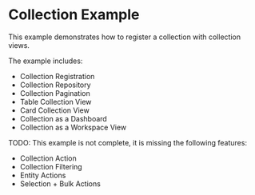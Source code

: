 # Collection Example

This example demonstrates how to register a collection with collection views.

The example includes:

- Collection Registration
- Collection Repository
- Collection Pagination
- Table Collection View
- Card Collection View
- Collection as a Dashboard
- Collection as a Workspace View

TODO: This example is not complete, it is missing the following features:

- Collection Action
- Collection Filtering
- Entity Actions
- Selection + Bulk Actions
